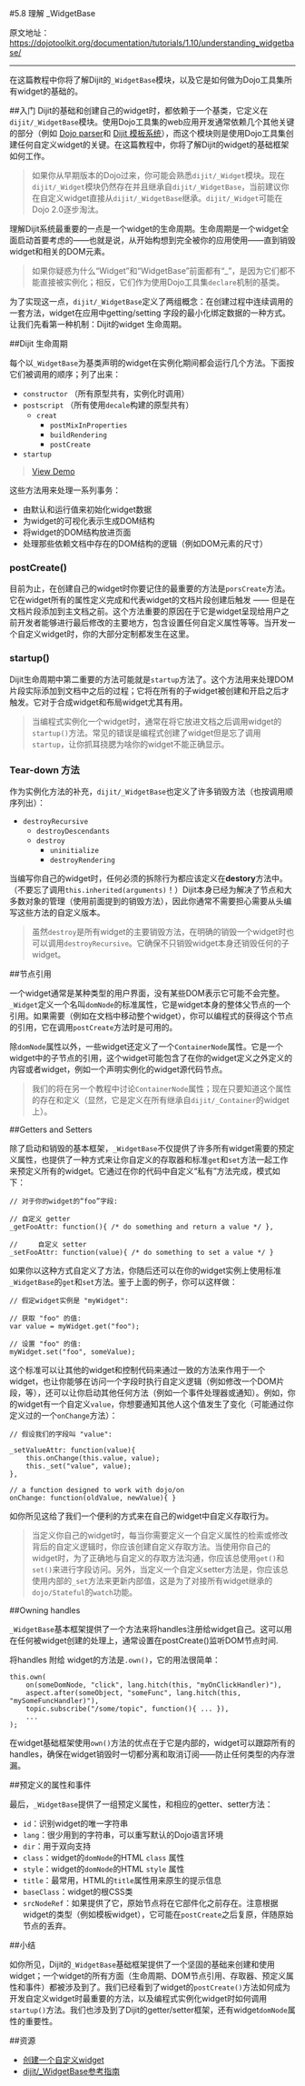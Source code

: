 #5.8 理解 _WidgetBase

原文地址：https://dojotoolkit.org/documentation/tutorials/1.10/understanding_widgetbase/

---

在这篇教程中你将了解Dijit的`_WidgetBase`模块，以及它是如何做为Dojo工具集所有widget的基础的。

##入门
Dijit的基础和创建自己的widget时，都依赖于一个基类，它定义在`dijit/_WidgetBase`模块。使用Dojo工具集的web应用开发通常依赖几个其他关键的部分（例如 [Dojo parser](https://dojotoolkit.org/reference-guide/1.10/dojo/parser.html)和 [Dijit 模板系统](https://dojotoolkit.org/reference-guide/1.10/dijit/_TemplatedMixin.html)），而这个模块则是使用Dojo工具集创建任何自定义widget的关键。在这篇教程中，你将了解Dijit的widget的基础框架如何工作。

>如果你从早期版本的Dojo过来，你可能会熟悉`dijit/_Widget`模块。现在`dijit/_Widget`模块仍然存在并且继承自`dijit/_WidgetBase`，当前建议你在自定义widget直接从`dijit/_WidgetBase`继承。`dijit/_Widget`可能在Dojo 2.0逐步淘汰。

理解Dijit系统最重要的一点是一个widget的生命周期。生命周期是一个widget全面启动首要考虑的——也就是说，从开始构想到完全被你的应用使用——直到销毁widget和相关的DOM元素。

>如果你疑惑为什么“Widget”和“WidgetBase”前面都有“_”，是因为它们都不能直接被实例化；相反，它们作为使用Dojo工具集`declare`机制的基类。

为了实现这一点，`dijit/_WidgetBase`定义了两组概念：在创建过程中连续调用的一套方法，widget在应用中getting/setting 字段的最小化绑定数据的一种方式。让我们先看第一种机制：Dijit的widget 生命周期。

##Dijit 生命周期

每个以`_WidgetBase`为基类声明的widget在实例化期间都会运行几个方法。下面按它们被调用的顺序；列了出来：

 - `constructor` （所有原型共有，实例化时调用）
 - `postscript` （所有使用`decale`构建的原型共有）
	 - `creat`
		 - `postMixInProperties`
		 - `buildRendering`
		 - `postCreate`
 - `startup`

>[View Demo](https://dojotoolkit.org/documentation/tutorials/1.10/understanding_widgetbase/demo/lifecycle.html)

这些方法用来处理一系列事务：

 - 由默认和运行值来初始化widget数据
 - 为widget的可视化表示生成DOM结构
 - 将widget的DOM结构放进页面
 - 处理那些依赖文档中存在的DOM结构的逻辑（例如DOM元素的尺寸）

### postCreate()

目前为止，在创建自己的widget时你要记住的最重要的方法是`porsCreate`方法。它在widget所有的属性定义完成和代表widget的文档片段创建后触发 —— 但是在文档片段添加到主文档之前。这个方法重要的原因在于它是widget呈现给用户之前开发者能够进行最后修改的主要地方，包含设置任何自定义属性等等。当开发一个自定义widget时，你的大部分定制都发生在这里。

### startup()

Dijit生命周期中第二重要的方法可能就是`startup`方法了。这个方法用来处理DOM片段实际添加到文档中之后的过程；它将在所有的子widget被创建和开启之后才触发。它对于合成widget和布局widget尤其有用。

>当编程式实例化一个widget时，通常在将它放进文档之后调用widget的`startup()`方法。常见的错误是编程式创建了widget但是忘了调用`startup`，让你抓耳挠腮为啥你的widget不能正确显示。

### Tear-down 方法

作为实例化方法的补充，`dijit/_WidgetBase`也定义了许多销毁方法（也按调用顺序列出）：

 - `destroyRecursive`
	 -  `destroyDescendants`
	 -  `destroy` 
		 - `uninitialize`
		 - `destroyRendering`

当编写你自己的widget时，任何必须的拆除行为都应该定义在**destory**方法中。（不要忘了调用`this.inherited(arguments)`！）Dijit本身已经为解决了节点和大多数对象的管理（使用前面提到的销毁方法），因此你通常不需要担心需要从头编写这些方法的自定义版本。

>虽然`destroy`是所有widget的主要销毁方法，在明确的销毁一个widget时也可以调用`destroyRecursive`。它确保不只销毁widget本身还销毁任何的子widget。

##节点引用

一个widget通常是某种类型的用户界面，没有某些DOM表示它可能不会完整。`_Widget`定义一个名叫`domNode`的标准属性，它是widget本身的整体父节点的一个引用。如果需要（例如在文档中移动整个widget），你可以编程式的获得这个节点的引用，它在调用`postCreate`方法时是可用的。

除`domNode`属性以外，一些widget还定义了一个`ContainerNode`属性。它是一个widget中的子节点的引用，这个widget可能包含了在你的widget定义之外定义的内容或者widget，例如一个声明实例化的widget源代码节点。

>我们的将在另一个教程中讨论`ContainerNode`属性；现在只要知道这个属性的存在和定义（显然，它是定义在所有继承自`dijit/_Container`的widget上）。

##Getters and Setters

除了启动和销毁的基本框架，`_WidgetBase`不仅提供了许多所有widget需要的预定义属性，也提供了一种方式来让你自定义的存取器和标准`get`和`set`方法一起工作来预定义所有的widget。它通过在你的代码中自定义“私有”方法完成，模式如下：

```
// 对于你的widget的“foo”字段:

// 自定义 getter
_getFooAttr: function(){ /* do something and return a value */ },

//     自定义 setter
_setFooAttr: function(value){ /* do something to set a value */ }
```

如果你以这种方式自定义了方法，你随后还可以在你的widget实例上使用标准`_WidgetBase`的`get`和`set`方法。鉴于上面的例子，你可以这样做：

```
// 假定widget实例是 "myWidget":

// 获取 "foo" 的值:
var value = myWidget.get("foo");

// 设置 "foo" 的值:
myWidget.set("foo", someValue);
```

这个标准可以让其他的widget和控制代码来通过一致的方法来作用于一个widget，也让你能够在访问一个字段时执行自定义逻辑（例如修改一个DOM片段，等），还可以让你启动其他任何方法（例如一个事件处理器或通知）。例如，你的widget有一个自定义`value`，你想要通知其他人这个值发生了变化（可能通过你定义过的一个`onChange`方法）：

```
// 假设我们的字段叫 "value":

_setValueAttr: function(value){
    this.onChange(this.value, value);
    this._set("value", value);
},

// a function designed to work with dojo/on
onChange: function(oldValue, newValue){ }
```

如你所见这给了我们一个便利的方式来在自己的widget中自定义存取行为。

>当定义你自己的widget时，每当你需要定义一个自定义属性的检索或修改背后的自定义逻辑时，你应该创建自定义存取方法。当使用你自己的widget时，为了正确地与自定义的存取方法沟通，你应该总使用`get()`和`set()`来进行字段访问。另外，当定义一个自定义setter方法是，你应该总使用内部的`_set`方法来更新内部值，这是为了对接所有widget继承的`dojo/Stateful`的`watch`功能。

##Owning handles

`_WidgetBase`基本框架提供了一个方法来将handles注册给widget自己。这可以用在任何被widget创建的处理上，通常设置在postCreate()监听DOM节点时间.

将handles 附给 widget的方法是`.own()`，它的用法很简单：

```
this.own(
    on(someDomNode, "click", lang.hitch(this, "myOnClickHandler)"),
    aspect.after(someObject, "someFunc", lang.hitch(this, "mySomeFuncHandler)"),
    topic.subscribe("/some/topic", function(){ ... }),
    ...
);
```

在widget基础框架使用`own()`方法的优点在于它是内部的，widget可以跟踪所有的handles，确保在widget销毁时一切都分离和取消订阅——防止任何类型的内存泄漏。

##预定义的属性和事件

最后，`_WidgetBase`提供了一组预定义属性，和相应的getter、setter方法：

 - `id`：识别widget的唯一字符串
 - `lang`：很少用到的字符串，可以重写默认的Dojo语言环境
 - `dir`：用于双向支持
 - `class`：widget的`domNode`的HTML `class` 属性
 - `style`：widget的`domNode`的HTML `style` 属性
 - `title`：最常用，HTML的`title`属性用来原生的提示信息
 - `baseClass`：widget的根CSS类
 - `srcNodeRef`：如果提供了它，原始节点将在它部件化之前存在。注意根据widget的类型（例如模板widget），它可能在`postCreate`之后复原，伴随原始节点的丢弃。

##小结

如你所见，Dijit的`_WidgetBase`基础框架提供了一个坚固的基础来创建和使用widget；一个widget的所有方面（生命周期、DOM节点引用、存取器、预定义属性和事件）都被涉及到了。我们已经看到了widget的`postCreate()`方法如何成为开发自定义widget时最重要的方法，以及编程式实例化widget时如何调用`startup()`方法。我们也涉及到了Dijit的getter/setter框架，还有widget`domNode`属性的重要性。

##资源

 - [创建一个自定义widget](https://dojotoolkit.org/documentation/tutorials/1.10/recipes/custom_widget/)
 - [dijit/_WidgetBase参考指南](https://dojotoolkit.org/reference-guide/1.10/dijit/_WidgetBase.html)